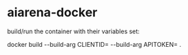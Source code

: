 # aiarena-docker

build/run the container with their variables set:

docker build --build-arg CLIENTID=<client ID> --build-arg APITOKEN=<API token> .